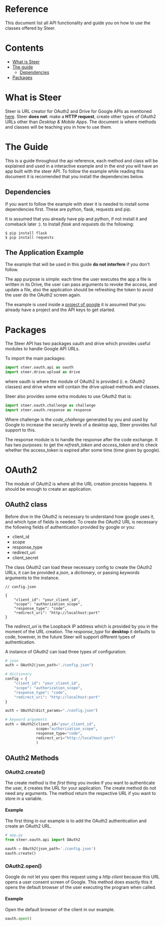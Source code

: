 # Reference
This document list all API functionality and guide you on how to use the classes offered by Steer.

# Contents
- [What is Steer](#what-is-steer)
- [The guide](#the-guide)
    - [Dependencies](#dependencies)
- [Packages](#packages)

# What is Steer
Steer is URL creator for OAuth2 and Drive for Google APIs as mentioned [here](https://github.com/fernando-gap/steer#steer). Steer **does not**: make a **HTTP request**, create other types of OAuth2 URLs other than *Desktop & Mobile Apps*. The document is where methods and classes will be teaching you in how to use them.

# The Guide
This is a guide throughout the api reference, each method and class will be explained and used in a interactive example and in the end you will have an app built with the steer API. To follow the example while reading this document it is recomended that you install the dependencies below. 

## Dependencies
If you want to follow the example with steer it is needed to install some dependencies first. These are python, flask, requests and pip.

It is assumed that you already have pip and python, if not install it and comeback later :). to Install *flask* and *requests* do the following:
```
$ pip install flask
$ pip install requests
```
## The Application Example
The example that will be used in this guide **do not interfere** if you don't follow.

The app purpose is simple: each time the user executes the app a file is written in its Drive, the user can pass arguments to revoke the access, and update a file, also the application should be refreshing the token to avoid the user do the OAuth2 screen again.

The example is used inside a [project of google](https://developers.google.com/workspace/guides/create-project) it is assumed that you already have a project and the API keys to get started. 

# Packages
The Steer API has two packages oauth and drive which provides useful modules to handle Google API URLs.

To import the main packages:
```python
import steer.oauth.api as oauth
import steer.drive.upload as drive
```

where oauth is where the module of OAuth2 is provided (i. e. OAuth2 classes) and drive where will contain the drive upload methods and classes.

Steer also provides some extra modules to use OAuth2 that is:
```python
import steer.oauth.challenge as challenge
import steer.oauth.response as response
```

Where challenge is the *code_challenge* generated by you and used by Google to increase the security levels of a desktop app, Steer provides full support to this. 

The response module is to handle the response after the code exchange. It has two purposes: to get the *refresh_token* and *access_token* and to check whether the access_token is expired after some time (time given by google).

# OAuth2
The module of OAuth2 is where all the URL creation process happens. It should be enough to create an application.

## OAuth2 class
Before dive in the OAuth2 is necessary to understand how google uses it, and which type of fields is needed. To create the OAuth2 URL is necessary the following fields of authentication provided by google or you:

- client_id
- scope
- response_type
- redirect_uri
- client_secret

The class OAuth2 can load these necessary config to create the OAuth2 URLs, it can be provided a *json*, a *dictionary*, or passing *keywords* arguments to the instance.
```
// config.json

{
    "client_id": "your_client_id",
    "scope": "authorization_scope",
    "response_type": "code",
    "redirect_uri": "http://localhost:port"
}
```
The *redirect_uri* is the Loopback IP address which is provided by you in the moment of the URL creation.
The *response_type* for **desktop** it defaults to code, however, in the future Steer will support different types of authentication.

A instance of OAuth2 can load three types of configuration:
```python
# json
auth = OAuth2(json_path="./config.json")

# dictionary
config = {
    "client_id": "your_client_id",
    "scope": "authorization_scope",
    "response_type": "code",
    "redirect_uri": "http://localhost:port"
}

auth = OAuth2(dict_params="./config.json")

# keyword arguments
auth = OAuth2(client_id="your_client_id",
              scope="authorization_scope",
              response_type="code",
              redirect_uri="http://localhost:port"
              )
```

## OAuth2 Methods
### OAuth2.create()
The create method is the *first* thing you invoke if you want to authenticate the user, it creates the URL for your application. The create method do not need any arguments. The method return the respective URL if you want to store in a variable.

#### Example
The first thing in our example is to add the OAuth2 authentication and create an OAuth2 URL.

```python
# app.py
from steer.oauth.api import OAuth2

oauth = OAuth2(json_path='./config.json')
oauth.create()
```

### OAuth2.open()
Google do not let you open this request using a *http client* because this URL opens a user consent screen of Google. This method does exactly this it opens the default browser of the user executing the program when called.

#### Example
Open the default browser of the client in our example.
```python
oauth.open()
```
